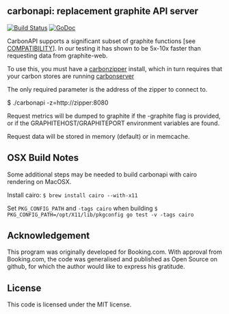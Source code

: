 carbonapi: replacement graphite API server
------------------------------------------

[![Build Status](https://drone.io/github.com/dgryski/carbonapi/status.png)](https://drone.io/github.com/dgryski/carbonapi/latest)
[![GoDoc](https://godoc.org/github.com/dgryski/carbonapi?status.svg)](https://godoc.org/github.com/dgryski/carbonapi)


CarbonAPI supports a significant subset of graphite functions [see [COMPATIBILITY](COMPATIBILITY.md)].
In our testing it has shown to be 5x-10x faster than requesting data from graphite-web.

To use this, you must have a [carbonzipper](https://github.com/dgryski/carbonzipper)
install, which in turn requires that your
carbon stores are running [carbonserver](https://github.com/grobian/carbonserver)

The only required parameter is the address of the zipper to connect to.

$ ./carbonapi -z=http://zipper:8080

Request metrics will be dumped to graphite if the -graphite flag is provided,
or if the GRAPHITEHOST/GRAPHITEPORT environment variables are found.

Request data will be stored in memory (default) or in memcache.

OSX Build Notes
---------------
Some additional steps may be needed to build carbonapi with cairo rendering on MacOSX.

Install cairo:
`$ brew install cairo --with-x11`

Set `PKG_CONFIG_PATH` and `-tags cairo` when building
`$ PKG_CONFIG_PATH=/opt/X11/lib/pkgconfig go test -v -tags cairo`

Acknowledgement
---------------
This program was originally developed for Booking.com.  With approval
from Booking.com, the code was generalised and published as Open Source
on github, for which the author would like to express his gratitude.

License
-------

This code is licensed under the MIT license.
